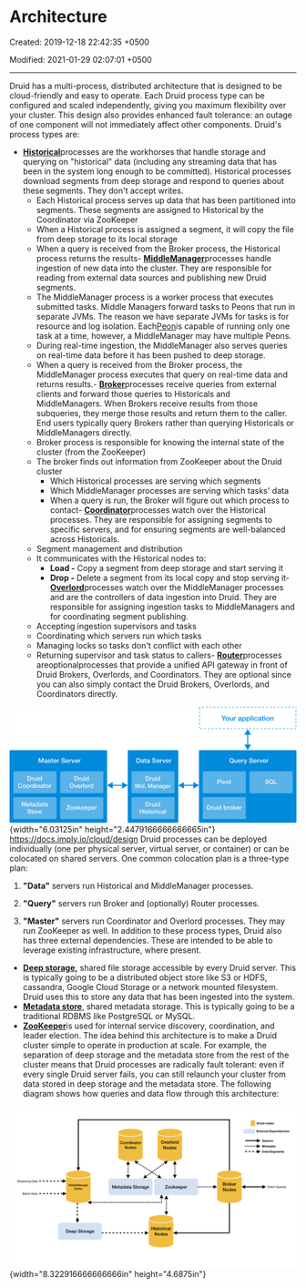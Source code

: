 # Architecture

Created: 2019-12-18 22:42:35 +0500

Modified: 2021-01-29 02:07:01 +0500

---

Druid has a multi-process, distributed architecture that is designed to be cloud-friendly and easy to operate. Each Druid process type can be configured and scaled independently, giving you maximum flexibility over your cluster. This design also provides enhanced fault tolerance: an outage of one component will not immediately affect other components.
Druid's process types are:
-   [**Historical**](http://druid.io/docs/latest/design/historical.html)processes are the workhorses that handle storage and querying on "historical" data (including any streaming data that has been in the system long enough to be committed). Historical processes download segments from deep storage and respond to queries about these segments. They don't accept writes.
    -   Each Historical process serves up data that has been partitioned into segments. These segments are assigned to Historical by the Coordinator via ZooKeeper
    -   When a Historical process is assigned a segment, it will copy the file from deep storage to its local storage
    -   When a query is received from the Broker process, the Historical process returns the results-   [**MiddleManager**](http://druid.io/docs/latest/design/middlemanager.html)processes handle ingestion of new data into the cluster. They are responsible for reading from external data sources and publishing new Druid segments.
    -   The MiddleManager process is a worker process that executes submitted tasks. Middle Managers forward tasks to Peons that run in separate JVMs. The reason we have separate JVMs for tasks is for resource and log isolation. Each[Peon](https://druid.apache.org/docs/latest/design/peons.html)is capable of running only one task at a time, however, a MiddleManager may have multiple Peons.
    -   During real-time ingestion, the MiddleManager also serves queries on real-time data before it has been pushed to deep storage.
    -   When a query is received from the Broker process, the MiddleManager process executes that query on real-time data and returns results.-   [**Broker**](http://druid.io/docs/latest/design/broker.html)processes receive queries from external clients and forward those queries to Historicals and MiddleManagers. When Brokers receive results from those subqueries, they merge those results and return them to the caller. End users typically query Brokers rather than querying Historicals or MiddleManagers directly.
    -   Broker process is responsible for knowing the internal state of the cluster (from the ZooKeeper)
    -   The broker finds out information from ZooKeeper about the Druid cluster
        -   Which Historical processes are serving which segments
        -   Which MiddleManager processes are serving which tasks' data
        -   When a query is run, the Broker will figure out which process to contact-   [**Coordinator**](http://druid.io/docs/latest/design/coordinator.html)processes watch over the Historical processes. They are responsible for assigning segments to specific servers, and for ensuring segments are well-balanced across Historicals.
    -   Segment management and distribution
    -   It communicates with the Historical nodes to:
        -   **Load -** Copy a segment from deep storage and start serving it
        -   **Drop -** Delete a segment from its local copy and stop serving it-   [**Overlord**](http://druid.io/docs/latest/design/overlord.html)processes watch over the MiddleManager processes and are the controllers of data ingestion into Druid. They are responsible for assigning ingestion tasks to MiddleManagers and for coordinating segment publishing.
    -   Accepting ingestion supervisors and tasks
    -   Coordinating which servers run which tasks
    -   Managing locks so tasks don't conflict with each other
    -   Returning supervisor and task status to callers-   [**Router**](http://druid.io/docs/latest/development/router.html)processes areoptionalprocesses that provide a unified API gateway in front of Druid Brokers, Overlords, and Coordinators. They are optional since you can also simply contact the Druid Brokers, Overlords, and Coordinators directly.

![Diagram](media/Druid_Architecture-image1.png){width="6.03125in" height="2.4479166666666665in"}
<https://docs.imply.io/cloud/design>
Druid processes can be deployed individually (one per physical server, virtual server, or container) or can be colocated on shared servers. One common colocation plan is a three-type plan:

1.  **"Data"** servers run Historical and MiddleManager processes.

2.  **"Query"** servers run Broker and (optionally) Router processes.

3.  **"Master"** servers run Coordinator and Overlord processes. They may run ZooKeeper as well.
In addition to these process types, Druid also has three external dependencies. These are intended to be able to leverage existing infrastructure, where present.
-   **[Deep storage](http://druid.io/docs/latest/design/index.html#deep-storage),** shared file storage accessible by every Druid server. This is typically going to be a distributed object store like S3 or HDFS, cassandra, Google Cloud Storage or a network mounted filesystem. Druid uses this to store any data that has been ingested into the system.
-   [**Metadata store**](http://druid.io/docs/latest/design/index.html#metadata-storage), shared metadata storage. This is typically going to be a traditional RDBMS like PostgreSQL or MySQL.
-   [**ZooKeeper**](http://druid.io/docs/latest/design/index.html#zookeeper)is used for internal service discovery, coordination, and leader election.
The idea behind this architecture is to make a Druid cluster simple to operate in production at scale. For example, the separation of deep storage and the metadata store from the rest of the cluster means that Druid processes are radically fault tolerant: even if every single Druid server fails, you can still relaunch your cluster from data stored in deep storage and the metadata store.
The following diagram shows how queries and data flow through this architecture:

![Coordinator Nodes Overlord Nodes Druid nodes External Dependencies Metadata Data/Segments Client Queries Streaming Data Nodes MiddleManager Nodes 1 1 1 Deep Storage Metadata Storage Zookeeper Historical Broker Nodes Batch ](media/Druid_Architecture-image2.png){width="8.322916666666666in" height="4.6875in"}